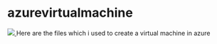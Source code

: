 # azurevirtualmachine
<a href="https://portal.azure.com/#create/Microsoft.Template/uri/https://raw.githubusercontent.com/FazilaBegum/azurevirtualmachine/master/faziubuntudeployazure.txt" target="_blank">
    <img src="http://azuredeploy.net/deploybutton.png"/>
</a>
Here are the files which i used to create a virtual machine in azure
